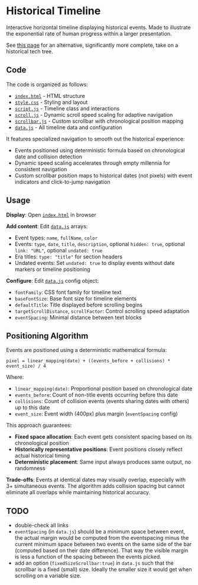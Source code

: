# Historical Timeline

Interactive horizontal timeline displaying historical events.
Made to illustrate the exponential rate of human progress within a larger presentation.

See [this page](https://www.historicaltechtree.com/) for an alternative, significantly more complete, take on a historical tech tree.

## Code

The code is organized as follows:
- [`index.html`](index.html) - HTML structure
- [`style.css`](style.css) - Styling and layout  
- [`script.js`](script.js) - Timeline class and interactions
- [`scroll.js`](scroll.js) - Dynamic scroll speed scaling for adaptive navigation
- [`scrollbar.js`](scrollbar.js) - Custom scrollbar with chronological position mapping
- [`data.js`](data.js) - All timeline data and configuration

It features specialized navigation to smooth out the historical experience:
- Events positioned using deterministic formula based on chronological date and collision detection
- Dynamic speed scaling accelerates through empty millennia for consistent navigation  
- Custom scrollbar position maps to historical dates (not pixels) with event indicators and click-to-jump navigation

## Usage

**Display**: Open [`index.html`](index.html) in browser

**Add content**: Edit [`data.js`](data.js) arrays:
- Event types: `name`, `fullName`, `color`
- Events: `type`, `date`, `title`, `description`, optional `hidden: true`, optional `link: "URL"`, optional `undated: true`
- Era titles: `type: "title"` for section headers
- Undated events: Set `undated: true` to display events without date markers or timeline positioning

**Configure**: Edit [`data.js`](data.js) config object:
- `fontFamily`: CSS font family for timeline text
- `baseFontSize`: Base font size for timeline elements
- `defaultTitle`: Title displayed before scrolling begins
- `targetScrollDistance`, `scrollFactor`: Control scrolling speed adaptation
- `eventSpacing`: Minimal distance between text blocks

## Positioning Algorithm

Events are positioned using a deterministic mathematical formula:
```
pixel = linear_mapping(date) + ((events_before + collisions) * event_size) / 4
```

Where:
- `linear_mapping(date)`: Proportional position based on chronological date
- `events_before`: Count of non-title events occurring before this date
- `collisions`: Count of collision events (events sharing dates with others) up to this date
- `event_size`: Event width (400px) plus margin (`eventSpacing` config)

This approach guarantees:
- **Fixed space allocation**: Each event gets consistent spacing based on its chronological position
- **Historically representative positions**: Event positions closely reflect actual historical timing
- **Deterministic placement**: Same input always produces same output, no randomness

**Trade-offs**: Events at identical dates may visually overlap, especially with 3+ simultaneous events. The algorithm adds collision spacing but cannot eliminate all overlaps while maintaining historical accuracy.

## TODO

* double-check all links
* `eventSpacing` (in `data.js`) should be a minimum space between event, the actual margin would be computed from the eventspacing minus the current minimum space between two events on the same side of the bar (computed based on their date difference). That way the visible margin is less a function of the spacing between the events picked.
* add an option (`fixedSizeScrollbar:true`) in `data.js` such that the scrollbar is a fixed (small) size. Ideally the smaller size it would get when scrolling on a variable size.